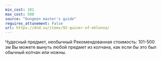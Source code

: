 ```yaml
---
min_cost: 101
max_cost: 500
source: "Dungeon master's guide"
requires_attunement: False
url: https://dnd.su/items/92-quiver-of-ehlonna/
---
```


Чудесный предмет, необычный
Рекомендованная стоимость: 101-500 зм
Вы можете вынуть любой предмет из колчана, как если бы это был обычный колчан или ножны.